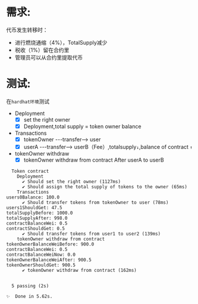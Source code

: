 # 需求:

代币发生转移时：

- 进行燃烧通缩（4%），TotalSupply减少
- 税收（1%）留在合约里
- 管理员可以从合约里提取代币

# 测试:

在`hardhat环境`测试

- Deployment
    - [x] set the right owner
    - [x] Deployment,total supply = token owner balance

- Transactions
    - [x] tokenOwner ---transfer--> user
    - [x] userA ---transfer--> userB（Fee）,totalsupply`↓`,balance of contract `↑`

- tokenOwner withdraw
    - [x] tokenOwner withdraw from contract After userA to userB

```
  Token contract
    Deployment
      ✔ Should set the right owner (1127ms)
      ✔ Should assign the total supply of tokens to the owner (65ms)
    Transactions
users0Balance: 100.0
      ✔ Should transfer tokens from tokenOwner to user (78ms)
users1ShouldGet: 47.5
totalSupplyBefore: 1000.0
totalSupplyAfter: 998.0
contractBalanceWei: 0.5
contractShouldGet: 0.5
      ✔ Should transfer tokens from user1 to user2 (139ms)
    tokenOwner withdraw from contract
tokenOwnerBalanceWeiBefore: 900.0
contractBalanceWei: 0.5
contractBalanceWeiNow: 0.0
tokenOwnerBalanceWeiAfter: 900.5
tokenOwnerShouldGet: 900.5
      ✔ tokenOwner withdraw from contract (162ms)


  5 passing (2s)

✨  Done in 5.62s.

```